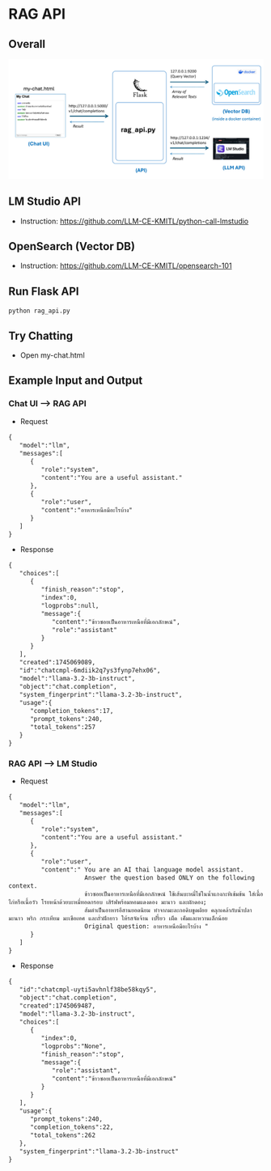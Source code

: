 # RAG API

## Overall
![RAG 101 System Architecture](rag-101-flow.jpg)


## LM Studio API
* Instruction: https://github.com/LLM-CE-KMITL/python-call-lmstudio

## OpenSearch (Vector DB)
* Instruction: https://github.com/LLM-CE-KMITL/opensearch-101

## Run Flask API
```
python rag_api.py
```

## Try Chatting
* Open my-chat.html

## Example Input and Output

### Chat UI --> RAG API
* Request
```
{
   "model":"llm",
   "messages":[
      {
         "role":"system",
         "content":"You are a useful assistant."
      },
      {
         "role":"user",
         "content":"อาหารเหนือมีอะไรบ้าง"
      }
   ]
}
```

* Response
```
{
   "choices":[
      {
         "finish_reason":"stop",
         "index":0,
         "logprobs":null,
         "message":{
            "content":"ข้าวซอยเป็นอาหารเหนือที่มีเอกลักษณ์",
            "role":"assistant"
         }
      }
   ],
   "created":1745069089,
   "id":"chatcmpl-6mdiik2q7ys3fynp7ehx06",
   "model":"llama-3.2-3b-instruct",
   "object":"chat.completion",
   "system_fingerprint":"llama-3.2-3b-instruct",
   "usage":{
      "completion_tokens":17,
      "prompt_tokens":240,
      "total_tokens":257
   }
}
```

### RAG API --> LM Studio
* Request
```
{
   "model":"llm",
   "messages":[
      {
         "role":"system",
         "content":"You are a useful assistant."
      },
      {
         "role":"user",
         "content":" You are an AI thai language model assistant.
                     Answer the question based ONLY on the following context.
                     ข้าวซอยเป็นอาหารเหนือที่มีเอกลักษณ์ ใช้เส้นบะหมี่ไข่ในน้ำแกงกะทิเข้มข้น ใส่เนื้อไก่หรือเนื้อวัว โรยหน้าด้วยบะหมี่ทอดกรอบ เสิร์ฟพร้อมหอมแดงดอง มะนาว และผักดอง;
                     ส้มตำเป็นอาหารอีสานยอดนิยม ทำจากมะละกอดิบขูดฝอย คลุกเคล้ากับน้ำปลา มะนาว พริก กระเทียม มะเขือเทศ และถั่วฝักยาว ให้รสจัดจ้าน เปรี้ยว เผ็ด เค็มและหวานเล็กน้อย
                     Original question: อาหารเหนือมีอะไรบ้าง "
      }
   ]
}
```

* Response
```
{
   "id":"chatcmpl-uyti5avhnlf38be58kqy5",
   "object":"chat.completion",
   "created":1745069487,
   "model":"llama-3.2-3b-instruct",
   "choices":[
      {
         "index":0,
         "logprobs":"None",
         "finish_reason":"stop",
         "message":{
            "role":"assistant",
            "content":"ข้าวซอยเป็นอาหารเหนือที่มีเอกลักษณ์"
         }
      }
   ],
   "usage":{
      "prompt_tokens":240,
      "completion_tokens":22,
      "total_tokens":262
   },
   "system_fingerprint":"llama-3.2-3b-instruct"
}
```

